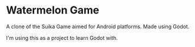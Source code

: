 # Watermelon Game

A clone of the Suika Game aimed for Android platforms. Made using Godot.

I'm using this as a project to learn Godot with.
